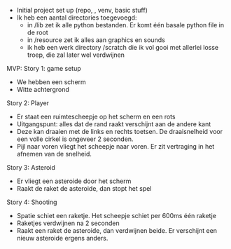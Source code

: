 - Initial project set up (repo, , venv, basic stuff)
- Ik heb een aantal directories toegevoegd: 
	- in /lib zet ik alle python bestanden. Er komt één basale python file in de root
	- in /resource zet ik alles aan graphics en sounds
	- ik heb een werk directory /scratch die ik vol gooi met allerlei losse troep, die zal later wel verdwijnen
	

MVP: 
Story 1: game setup
- We hebben een scherm
- Witte achtergrond

Story 2: Player
- Er staat een ruimtescheepje op het scherm en een rots
- Uitgangspunt: alles dat de rand raakt verschijnt aan de andere kant
- Deze kan draaien met de links en rechts toetsen. De draaisnelheid voor een volle cirkel is ongeveer 2 seconden. 
- Pijl naar voren vliegt het scheepje naar voren. Er zit vertraging in het afnemen van de snelheid. 

Story 3: Asteroid
- Er vliegt een asteroide door het scherm
- Raakt de raket de asteroide, dan stopt het spel

Story 4: Shooting
- Spatie schiet een raketje. Het scheepje schiet per 600ms één raketje
- Raketjes verdwijnen na 2 seconden
- Raakt een raket de asteroide, dan verdwijnen beide. Er verschijnt een nieuw asteroide ergens anders.

